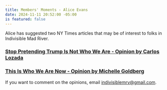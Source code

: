 ```yaml
---
title: Members' Moments - Alice Evans
date: 2024-11-11 20:52:00 -05:00
is featured: false
---
```


Alice has suggested two NY Times articles that may be of interest to folks in Indivisible Mad River.  

### [Stop Pretending Trump Is Not Who We Are - Opinion by Carlos Lozada](https://www.nytimes.com/2024/11/06/opinion/trump-wins-harris-loses.html)

### [This Is Who We Are Now - Opinion by Michelle Goldberg](https://www.nytimes.com/2024/11/06/opinion/trump-future-mourn.html)

If you want to comment on the opinions, email indivisiblemrv@gmail.com.